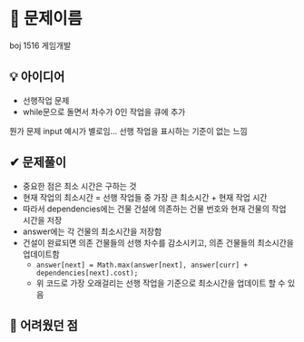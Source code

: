 # 🔎 문제이름

boj 1516 게임개발

## 💡 아이디어

- 선행작업 문제
- while문으로 돌면서 차수가 0인 작업을 큐에 추가

뭔가 문제 input 예시가 별로임... 선행 작업을 표시하는 기준이 없는 느낌

## ✔ 문제풀이

- 중요한 점은 최소 시간은 구하는 것
- 현재 작업의 최소시간 = 선행 작업들 중 가장 큰 최소시간 + 현재 작업 시간
- 따라서 dependencies에는 건물 건설에 의존하는 건물 번호와 현재 건물의 작업 시간을 저장
- answer에는 각 건물의 최소시간을 저장함
- 건설이 완료되면 의존 건물들의 선행 차수를 감소시키고, 의존 건물들의 최소시간을 업데이트함
  - `answer[next] = Math.max(answer[next], answer[curr] + dependencies[next].cost);`
  - 위 코드로 가장 오래걸리는 선행 작업을 기준으로 최소시간을 업데이트 할 수 있음

## 🤕 어려웠던 점
